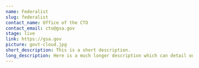 ```yaml
---
name: Federalist
slug: federalist
contact_name: Office of the CTO
contact_email: cto@gsa.gov
stage: live
link: https://gsa.gov
picture: govt-cloud.jpg
short_description: This is a short description.
long_description: Here is a much longer description which can detail out more of the products components and dependencies.
---
```

